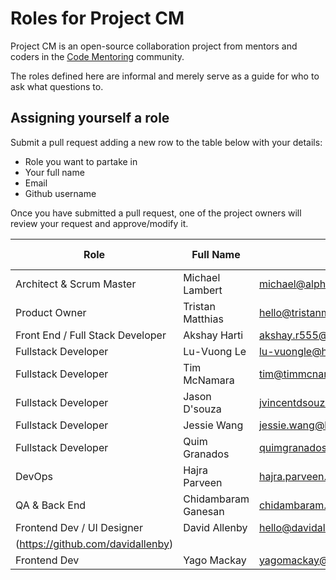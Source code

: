 # Roles for Project CM

Project CM is an open-source collaboration project from mentors and coders in the [Code Mentoring](https://www.meetup.com/Melbourne-Code-Mentoring-Web-Development-Design/) community.

The roles defined here are informal and merely serve as a guide for who to ask what questions to.

## Assigning yourself a role
Submit a pull request adding a new row to the table below with your details:
- Role you want to partake in
- Your full name
- Email
- Github username

Once you have submitted a pull request, one of the project owners will review your request and approve/modify it.

| Role | Full Name | Email | Github username |
|-|-|-|-|
| Architect & Scrum Master | Michael Lambert | michael@alphageek.com.au | [nibynool](https://github.com/nibynool) |
| Product Owner | Tristan Matthias | hello@tristanmatthias.com | [tristanMatthias](https://github.com/tristanMatthias) |
| Front End / Full Stack Developer | Akshay Harti | akshay.r555@gmail.com | [AkshayHarti](https://github.com/AkshayHarti) |
| Fullstack Developer | Lu-Vuong Le | lu-vuongle@hotmail.com | [luvuong-le](https://github.com/luvuong-le) |
| Fullstack Developer | Tim McNamara | tim@timmcnamara.com | [timmcnamara](https://github.com/timmcnamara) |
| Fullstack Developer | Jason D'souza | jvincentdsouza@gmail.com | [jvdsouza](https://github.com/jvdsouza) |
| Fullstack Developer | Jessie Wang | jessie.wang@hotmail.co.uk | [techworldhello](https://github.com/techworldhello) |
| Fullstack Developer | Quim Granados | quimgranados@gmail.com | [quimgv](https://github.com/quimgv) |
| DevOps | Hajra Parveen | hajra.parveen.akhtar@gmail.com | [hajrap](https://github.com/hajrap) |
| QA & Back End | Chidambaram Ganesan | chidambaram.ganesan@gmail.com | [chidag](https://github.com/chidag) |
| Frontend Dev / UI Designer | David Allenby | hello@davidallenby.com | [davidallenby]
(https://github.com/davidallenby) |
| Frontend Dev | Yago Mackay | yagomackay@outlook.com | [YagoMackay](https://github.com/YagoMackay) |
